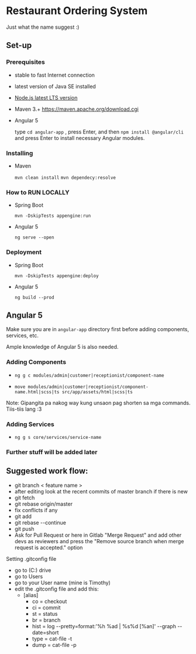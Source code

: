 # Restaurant Ordering System

Just what the name suggest :) 

## Set-up

### Prerequisites

* stable to fast Internet connection
* latest version of Java SE installed
* [Node.js latest LTS version](https://nodejs.org/en/download/)

* Maven 3.+
	  https://maven.apache.org/download.cgi
	
* Angular 5
	  
    type `cd angular-app` , press Enter, and then `npm install @angular/cli` and press Enter to install necessary Angular modules. 


### Installing
	
* Maven

	`mvn clean install`
	`mvn dependecy:resolve`
	    

### How to RUN LOCALLY
    
  * Spring Boot

    `mvn -DskipTests appengine:run`

  * Angular 5

    `ng serve --open`
    
### Deployment
    
  * Spring Boot

    `mvn -DskipTests appengine:deploy`

  * Angular 5

    `ng build --prod`

## Angular 5

Make sure you are in `angular-app` directory first before adding components, services, etc.

Ample knowledge of Angular 5 is also needed. 

### Adding Components

* `ng g c modules/admin|customer|receptionist/component-name`

* `move modules/admin|customer|receptionist/component-name.html|scss|ts src/app/assets/html|scss|ts`

Note: Gipangita pa nakog way kung unsaon pag shorten sa mga commands. Tiis-tiis lang :3

### Adding Services

* `ng g s core/services/service-name`

### Further stuff will be added later 

## Suggested work flow:
  - git branch < feature name >
  - after editing look at the recent commits of master branch if there is new
  - git fetch
  - git rebase origin/master
  - fix conflicts if any
  - git add
  - git rebase --continue
  - git push
  - Ask for Pull Request or here in Gitlab "Merge Request" and add other devs as reviewers and press the "Remove source branch when merge request is accepted." option

  Setting .gitconfig file
  - go to (C:) drive
  - go to Users
  - go to your User name (mine is Timothy)
  - edit the .gitconfig file and add this:
      - [alias]
        - co = checkout
        - ci = commit
        - st = status
        - br = branch
        - hist = log --pretty=format:'%h %ad | %s%d [%an]' --graph --date=short
        - type = cat-file -t
        - dump = cat-file -p
